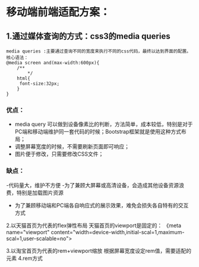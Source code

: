 # 移动端前端适配方案：
	
## 1.通过媒体查询的方式：css3的media queries

	media queries :主要通过查询不同的宽度来执行不同的css代码，最终以达到界面的配置。
	核心语法：
	@media screen and(max-width:600px){
		/**
			*/
		html{
		 font-size:32px;
		}
	}
### 优点：
	
- media query 可以做到设备像素比的判断，方法简单，成本较低，特别是对于PC端和移动端维护同一套代码的时候；Bootstrap框架就是使用这种方式布局；
- 调整屏幕宽度的时候，不需要刷新页面即可响应；
- 图片便于修改，只需要修改CSS文件；
### 缺点：
-代码量大，维护不方便
-为了兼顾大屏幕或高清设备，会造成其他设备资源浪费，特别是加载图片资源	
- 为了兼顾移动端和PC端各自响应式的展示效果，难免会损失各自特有的交互方式



2.以天猫首页为代表的flex弹性布局
天猫首页的viewport是固定的：
《meta name="viewport" content="width=device-width,initial-scal=1,maximum-scal=1,user-scalable=no">



3.以淘宝首页为代表的rem+viewport缩放
	根据屏幕宽度设定rem值，需要适配的元素
4.rem方式	
